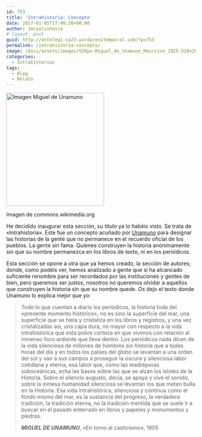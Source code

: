 ```yaml
---
id: 753
title: 'Intrahistoria: Concepto'
date: 2017-01-05T17:40:20+00:00
author: Jmcastinheira
# layout: post
guid: http://enteleq1-cp23.wordpresstemporal.com/?p=753
permalink: /intrahistoria-concepto/
image: /docs/assets/images/520px-Miguel_de_Unamuno_Meurisse_1925-520x288.jpg
categories:
  - Intrahistorias
tags:
  - Blog
  - Relato
---
```

<div id="attachment_1199" style="width: 270px" class="wp-caption alignleft">
  <a href="http://entelequia.info/docs/assets/images/520px-Miguel_de_Unamuno_Meurisse_1925.jpg"><img aria-describedby="caption-attachment-1199" class="size-medium wp-image-1199" src="http://entelequia.info/docs/assets/images/520px-Miguel_de_Unamuno_Meurisse_1925-260x300.jpg" alt="Imagen Miguel de Unamuno" width="260" height="300" srcset="http://entelequia.info/docs/assets/images/520px-Miguel_de_Unamuno_Meurisse_1925-260x300.jpg 260w, http://entelequia.info/docs/assets/images/520px-Miguel_de_Unamuno_Meurisse_1925.jpg 520w" sizes="(max-width: 260px) 100vw, 260px" /></a>
  
  <p id="caption-attachment-1199" class="wp-caption-text">
    Imagen de commons.wikimedia.org
  </p>
</div>

He decidido inaugurar esta sección, su titulo ya lo habéis visto. Se trata de «Intrahistoria». Este fue un concepto acuñado por [Unamuno](https://es.wikipedia.org/wiki/Miguel_de_Unamuno) para designar las historias de la gente que no permanece en el recuerdo oficial de los pueblos. La gente sin fama. Quienes construyen la historia anónimamente sin que su nombre permanezca en los libros de texto, ni en los periódicos.

Esta sección se opone a otra que ya hemos creado, la sección de autores; donde, como podéis ver, hemos analizado a gente que sí ha alcancado suficiente renombre para ser recordados por las instituciones y gentes de bien, pero queremos ser justos, nosotros no queremos olvidar a aquellos que construyen la historia sin que su nombre quede. Os dejo el texto donde Unamuno lo explica mejor que yo:

> Todo lo que cuentan a diario los periódicos, la historia toda del «presente momento histórico», no es sino la superficie del mar, una superficie que se hiela y cristaliza en los libros y registros, y una vez cristalizadas así, una capa dura, no mayor con respecto a la vida intrahistórica que esta pobre corteza en que vivimos con relación al inmenso foco ardiente que lleva dentro. Los periódicos nada dicen de la vida silenciosa de millones de hombres sin historia que a todas horas del día y en todos los países del globo se levantan a una orden del sol y van a sus campos a proseguir la oscura y silenciosa labor cotidiana y eterna, esa labor que, como las madréporas suboceánicas, echa las bases sobre las que se alzan los islotes de la Historia. Sobre el silencio augusto, decía, se apoya y vive el sonido, sobre la inmesa humanidad silenciosa se levantan los que meten bulla en la Historia. Esa vida intrahistórica, silenciosa y continua como el fondo mismo del mar, es la sustancia del progreso, la verdadera tradición, la tradición eterna, no la tradición mentida que se suele ir a buscar en el pasado enterrado en libros y papeles y monumentos y piedras.
> 
> _**MIGUEL DE UNAMUNO**_, «En torno al casticismo», 1905